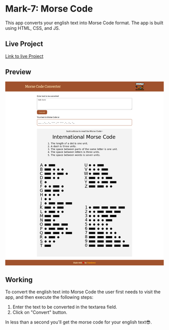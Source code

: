 # Mark-7: Morse Code
This app converts your english text into Morse Code format. The app is built using HTML, CSS, and JS. 

## Live Project
[Link to live Project](https://tejeshwer25.github.io/MorseCode/)

## Preview
![App screenhot](https://github.com/Tejeshwer25/final_portfolio/blob/master/src/images/morseCode_project.png)

## Working 
To convert the english text into Morse Code the user first needs to visit the app, and then execute the following steps: 
1. Enter the text to be converted in the textarea field.
2. Click on "Convert" button.

In less than a second you'll get the morse code for your english text😎.
